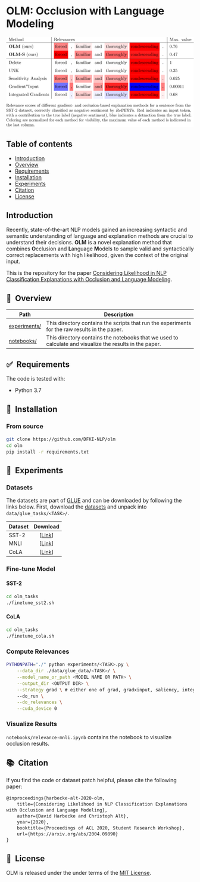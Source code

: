 # OLM: Occlusion with Language Modeling

![olm-table](table.svg)


## Table of contents

* [Introduction](#introduction)
* [Overview](#-overview)
* [Requirements](#-requirements)
* [Installation](#-installation)
* [Experiments](#-experiments)
* [Citation](#-citation)
* [License](#-license)


## Introduction
Recently, state-of-the-art NLP models gained an increasing syntactic and semantic understanding of language and explanation methods are crucial to understand their decisions. 
**OLM** is a novel explanation method that combines **O**cclusion and **L**anguage **M**odels to sample valid and syntactically correct replacements with high likelihood, given the context of the original input.

This is the repository for the paper [Considering Likelihood in NLP Classification Explanations with Occlusion and Language Modeling](https://arxiv.org/abs/2004.09890). 


## 🔭&nbsp; Overview

| Path                     | Description                            |
|------------------------- |------------------------------  |
| [experiments/](experiments/) | This directory contains the scripts that run the experiments for the raw results in the paper. |
| [notebooks/](notebooks/) | This directory contains the notebooks that we used to calculate and visualize the results in the paper.|


## ✅&nbsp; Requirements

The code is tested with:

- Python 3.7


## 🚀&nbsp; Installation

### From source
```bash
git clone https://github.com/DFKI-NLP/olm
cd olm
pip install -r requirements.txt
```


## 🔬&nbsp; Experiments

### Datasets

The datasets are part of [GLUE](https://gluebenchmark.com/tasks) and can be downloaded by following the links below.
First, download the [datasets](datasets) and unpack into `data/glue_tasks/<TASK>/`.

| Dataset | Download |
| ------- | :--------: |
| SST-2| [[Link](https://firebasestorage.googleapis.com/v0/b/mtl-sentence-representations.appspot.com/o/data%2FSST-2.zip?alt=media&token=aabc5f6b-e466-44a2-b9b4-cf6337f84ac8)] |
| MNLI | [[Link](https://firebasestorage.googleapis.com/v0/b/mtl-sentence-representations.appspot.com/o/data%2FMNLI.zip?alt=media&token=50329ea1-e339-40e2-809c-10c40afff3ce)] |
| CoLA | [[Link](https://nyu-mll.github.io/CoLA/cola_public_1.1.zip)] |

### Fine-tune Model

#### SST-2

```bash
cd olm_tasks
./finetune_sst2.sh
```

#### CoLA

```bash
cd olm_tasks
./finetune_cola.sh
```

### Compute Relevances

```bash
PYTHONPATH="./" python experiments/<TASK>.py \
    --data_dir ./data/glue_data/<TASK>/ \
    --model_name_or_path <MODEL NAME OR PATH> \
    --output_dir <OUTPUT DIR> \
    --strategy grad \ # either one of grad, gradxinput, saliency, integratedgrad, unk, resampling, resampling_std, delete
    --do_run \
    --do_relevances \
    --cuda_device 0
```

### Visualize Results

`notebooks/relevance-mnli.ipynb` contains the notebook to visualize occlusion results.


## 📚&nbsp; Citation

If you find the code or dataset patch helpful, please cite the following paper:
```
@inproceedings{harbecke-alt-2020-olm,
    title={Considering Likelihood in NLP Classification Explanations with Occlusion and Language Modeling},
    author={David Harbecke and Christoph Alt},
    year={2020},
    booktitle={Proceedings of ACL 2020, Student Research Workshop},
    url={https://arxiv.org/abs/2004.09890}
}
```


## 📘&nbsp; License
OLM is released under the under terms of the [MIT License](LICENSE).
